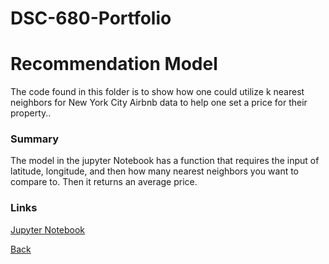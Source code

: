 # DSC-680-Portfolio
# Recommendation Model

The code found in this folder is to show how one could utilize k nearest neighbors for New York City Airbnb data to help one set a price for their property..

### Summary
The model in the jupyter Notebook has a function that requires the input of latitude, longitude, and then how many nearest neighbors you want to compare to. Then it returns an average price.

### Links
[Jupyter Notebook](https://github.com/Lemonchasers/Lemonchasers.github.io/blob/master/IMDB%20Webscraper/DSC%20540%20Final%20Chase%20Lemons.ipynb)

[Back](/Lemonchasers.github.io/Index.md)
